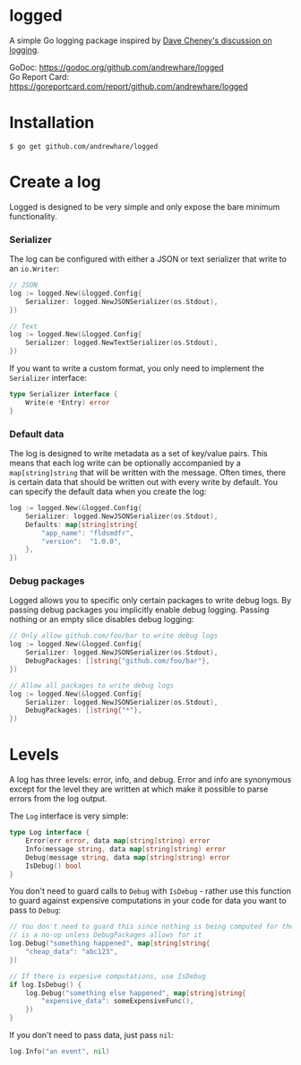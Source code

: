 # logged

A simple Go logging package inspired by [Dave Cheney's discussion on logging](https://dave.cheney.net/2015/11/05/lets-talk-about-logging).

GoDoc: https://godoc.org/github.com/andrewhare/logged  
Go Report Card: https://goreportcard.com/report/github.com/andrewhare/logged

# Installation

```
$ go get github.com/andrewhare/logged
```

# Create a log

Logged is designed to be very simple and only expose the bare minimum functionality. 

### Serializer

The log can be configured with either a JSON or text serializer that write to an `io.Writer`:

```go
// JSON
log := logged.New(&logged.Config{
	Serializer: logged.NewJSONSerializer(os.Stdout),
})

// Text
log := logged.New(&logged.Config{
	Serializer: logged.NewTextSerializer(os.Stdout),
})
```

If you want to write a custom format, you only need to implement the `Serializer` interface:

```go
type Serializer interface {
	Write(e *Entry) error
}
```

### Default data

The log is designed to write metadata as a set of key/value pairs. This means that each log write can be optionally accompanied by a `map[string]string` that will be written with the message. Often times, there is certain data that should be written out with every write by default. You can specify the default data when you create the log:

```go
log := logged.New(&logged.Config{
	Serializer: logged.NewJSONSerializer(os.Stdout),
	Defaults: map[string]string{
		"app_name": "fldsmdfr",
		"version":  "1.0.0",
	},
})
```

### Debug packages

Logged allows you to specific only certain packages to write debug logs. By passing debug packages you implicitly enable debug logging. Passing nothing or an empty slice disables debug logging:

```go
// Only allow github.com/foo/bar to write debug logs
log := logged.New(&logged.Config{
	Serializer: logged.NewJSONSerializer(os.Stdout),
	DebugPackages: []string{"github.com/foo/bar"},
})

// Allow all packages to write debug logs
log := logged.New(&logged.Config{
	Serializer: logged.NewJSONSerializer(os.Stdout),
	DebugPackages: []string{"*"},
})
```

# Levels

A log has three levels: error, info, and debug. Error and info are synonymous except for the level they are written at which make it possible to parse errors from the log output.

The `Log` interface is very simple:

```go
type Log interface {
	Error(err error, data map[string]string) error
	Info(message string, data map[string]string) error
	Debug(message string, data map[string]string) error
	IsDebug() bool
}
```

You don't need to guard calls to `Debug` with `IsDebug` - rather use this function to guard against expensive computations in your code for data you want to pass to `Debug`:

```go
// You don't need to guard this since nothing is being computed for the data - this call
// is a no-op unless DebugPackages allows for it
log.Debug("something happened", map[string]string{
	"cheap_data": "abc123",
})

// If there is expesive computations, use IsDebug
if log.IsDebug() {
	log.Debug("something else happened", map[string]string{
		"expensive_data": someExpensiveFunc(),
	})
}
```

If you don't need to pass data, just pass `nil`:

```go
log.Info("an event", nil)
```

